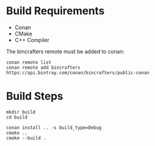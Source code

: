 # Build Requirements

* Conan
* CMake
* C++ Compiler

The bincrafters remote must be added to conan:

    conan remote list
    conan remote add bincrafters https://api.bintray.com/conan/bincrafters/public-conan

# Build Steps

    mkdir build
    cd build

    conan install .. -s build_type=Debug
    cmake ..
    cmake --build .